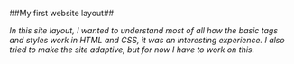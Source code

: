 ##My first website layout##

*In this site layout, I wanted to understand most of all how the basic tags and styles work in HTML and CSS, it was an interesting experience. I also tried to make the site adaptive, but for now I have to work on this.*
